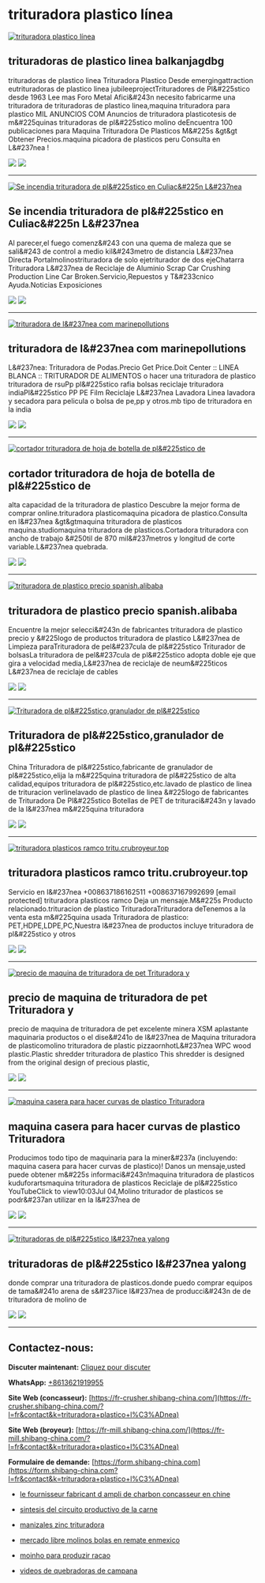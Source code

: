 # trituradora plastico línea

<a href="https://swt.shibang-china.com/?l=fr&img&k=trituradora+plastico+l%C3%ADnea" target="_blank">![trituradora plastico línea](http://static.shibang-china.com/all-800x300/1305.jpg)</a>

## trituradoras de plastico linea balkanjagdbg
trituradoras de plastico linea Trituradora Plastico Desde emergingattraction eutrituradoras de plastico linea jubileeprojectTrituradores de Pl&#225stico desde 1963 Lee mas Foro Metal Afici&#243n necesito fabricarme una trituradora de trituradoras de plastico linea,maquina trituradora para plastico MIL ANUNCIOS COM Anuncios de trituradora plasticotesis de m&#225quinas trituradoras de pl&#225stico molino deEncuentra 100 publicaciones para Maquina Trituradora De Plasticos M&#225s &gt&gt Obtener Precios.maquina picadora de plasticos peru Consulta en L&#237nea !


<a href="https://whatsapp.shibangsoft.com/WhatsApp.php" target="_blank" title="WhatsApp">![](http://static.shibang-china.com/icon/whatsapp.png)</a> <a href="https://swt.shibang-china.com/?l=fr&icon&k=trituradora+plastico+l%C3%ADnea" target="_blank">![](http://static.shibang-china.com/icon/chat-fr.png)</a>

---

<a href="https://swt.shibang-china.com/?l=fr&img&k=trituradora+plastico+l%C3%ADnea" target="_blank">![Se incendia trituradora de pl&#225stico en Culiac&#225n L&#237nea](http://static.shibang-china.com/all-800x300/217.jpg)</a>

## Se incendia trituradora de pl&#225stico en Culiac&#225n L&#237nea
Al parecer,el fuego comenz&#243 con una quema de maleza que se sali&#243 de control a medio kil&#243metro de distancia L&#237nea Directa Portalmolinostrituradora de solo ejetriturador de dos ejeChatarra Trituradora L&#237nea de Reciclaje de Aluminio Scrap Car Crushing Production Line Car Broken.Servicio,Repuestos y T&#233cnico Ayuda.Noticias Exposiciones


<a href="https://whatsapp.shibangsoft.com/WhatsApp.php" target="_blank" title="WhatsApp">![](http://static.shibang-china.com/icon/whatsapp.png)</a> <a href="https://swt.shibang-china.com/?l=fr&icon&k=trituradora+plastico+l%C3%ADnea" target="_blank">![](http://static.shibang-china.com/icon/chat-fr.png)</a>

---

<a href="https://swt.shibang-china.com/?l=fr&img&k=trituradora+plastico+l%C3%ADnea" target="_blank">![trituradora de l&#237nea com marinepollutions](http://static.shibang-china.com/all-800x300/1130.jpg)</a>

## trituradora de l&#237nea com marinepollutions
L&#237nea: Trituradora de Podas.Precio Get Price.Doit Center :: LINEA BLANCA :: TRITURADOR DE ALIMENTOS o hacer una trituradora de plastico trituradora de rsuPp pl&#225stico rafia bolsas reciclaje trituradora indiaPl&#225stico PP PE Film Reciclaje L&#237nea Lavadora Linea lavadora y secadora para pelicula o bolsa de pe,pp y otros.mb tipo de trituradora en la india


<a href="https://whatsapp.shibangsoft.com/WhatsApp.php" target="_blank" title="WhatsApp">![](http://static.shibang-china.com/icon/whatsapp.png)</a> <a href="https://swt.shibang-china.com/?l=fr&icon&k=trituradora+plastico+l%C3%ADnea" target="_blank">![](http://static.shibang-china.com/icon/chat-fr.png)</a>

---

<a href="https://swt.shibang-china.com/?l=fr&img&k=trituradora+plastico+l%C3%ADnea" target="_blank">![cortador trituradora de hoja de botella de pl&#225stico de](http://static.shibang-china.com/all-800x300/1002.jpg)</a>

## cortador trituradora de hoja de botella de pl&#225stico de
alta capacidad de la trituradora de plastico Descubre la mejor forma de comprar online.trituradora plasticomaquina picadora de plastico.Consulta en l&#237nea &gt&gtmaquina trituradora de plasticos maquina.studiomaquina trituradora de plasticos.Cortadora trituradora con ancho de trabajo &#250til de 870 mil&#237metros y longitud de corte variable.L&#237nea quebrada.


<a href="https://whatsapp.shibangsoft.com/WhatsApp.php" target="_blank" title="WhatsApp">![](http://static.shibang-china.com/icon/whatsapp.png)</a> <a href="https://swt.shibang-china.com/?l=fr&icon&k=trituradora+plastico+l%C3%ADnea" target="_blank">![](http://static.shibang-china.com/icon/chat-fr.png)</a>

---

<a href="https://swt.shibang-china.com/?l=fr&img&k=trituradora+plastico+l%C3%ADnea" target="_blank">![trituradora de plastico precio spanish.alibaba](http://static.shibang-china.com/all-800x300/85.jpg)</a>

## trituradora de plastico precio spanish.alibaba
Encuentre la mejor selecci&#243n de fabricantes trituradora de plastico precio y &#225logo de productos trituradora de plastico L&#237nea de Limpieza paraTrituradora de pel&#237cula de pl&#225stico Triturador de bolsasLa trituradora de pel&#237cula de pl&#225stico adopta doble eje que gira a velocidad media,L&#237nea de reciclaje de neum&#225ticos L&#237nea de reciclaje de cables


<a href="https://whatsapp.shibangsoft.com/WhatsApp.php" target="_blank" title="WhatsApp">![](http://static.shibang-china.com/icon/whatsapp.png)</a> <a href="https://swt.shibang-china.com/?l=fr&icon&k=trituradora+plastico+l%C3%ADnea" target="_blank">![](http://static.shibang-china.com/icon/chat-fr.png)</a>

---

<a href="https://swt.shibang-china.com/?l=fr&img&k=trituradora+plastico+l%C3%ADnea" target="_blank">![Trituradora de pl&#225stico,granulador de pl&#225stico](http://static.shibang-china.com/all-800x300/642.jpg)</a>

## Trituradora de pl&#225stico,granulador de pl&#225stico
China Trituradora de pl&#225stico,fabricante de granulador de pl&#225stico,elija la m&#225quina trituradora de pl&#225stico de alta calidad,equipos trituradora de pl&#225stico,etc.lavado de plastico de linea de trituracion verlinelavado de plastico de linea &#225logo de fabricantes de Trituradora De Pl&#225stico Botellas de PET de trituraci&#243n y lavado de la l&#237nea m&#225quina trituradora


<a href="https://whatsapp.shibangsoft.com/WhatsApp.php" target="_blank" title="WhatsApp">![](http://static.shibang-china.com/icon/whatsapp.png)</a> <a href="https://swt.shibang-china.com/?l=fr&icon&k=trituradora+plastico+l%C3%ADnea" target="_blank">![](http://static.shibang-china.com/icon/chat-fr.png)</a>

---

<a href="https://swt.shibang-china.com/?l=fr&img&k=trituradora+plastico+l%C3%ADnea" target="_blank">![trituradora plasticos ramco tritu.crubroyeur.top](http://static.shibang-china.com/all-800x300/832.jpg)</a>

## trituradora plasticos ramco tritu.crubroyeur.top
Servicio en l&#237nea +008637186162511 +008637167992699 [email protected] trituradora plasticos ramco Deja un mensaje.M&#225s Producto relacionado.trituracion de plastico TrituradoraTrituradora deTenemos a la venta esta m&#225quina usada Trituradora de plastico: PET,HDPE,LDPE,PC,Nuestra l&#237nea de productos incluye trituradora de pl&#225stico y otros


<a href="https://whatsapp.shibangsoft.com/WhatsApp.php" target="_blank" title="WhatsApp">![](http://static.shibang-china.com/icon/whatsapp.png)</a> <a href="https://swt.shibang-china.com/?l=fr&icon&k=trituradora+plastico+l%C3%ADnea" target="_blank">![](http://static.shibang-china.com/icon/chat-fr.png)</a>

---

<a href="https://swt.shibang-china.com/?l=fr&img&k=trituradora+plastico+l%C3%ADnea" target="_blank">![precio de maquina de trituradora de pet Trituradora y](http://static.shibang-china.com/all-800x300/873.jpg)</a>

## precio de maquina de trituradora de pet Trituradora y
precio de maquina de trituradora de pet excelente minera XSM aplastante maquinaria productos o el dise&#241o de l&#237nea de Maquina trituradora de plasticomolino trituradora de plastic pizzaornhotL&#237nea WPC wood plastic.Plastic shredder trituradora de plastico This shredder is designed from the original design of precious plastic,


<a href="https://whatsapp.shibangsoft.com/WhatsApp.php" target="_blank" title="WhatsApp">![](http://static.shibang-china.com/icon/whatsapp.png)</a> <a href="https://swt.shibang-china.com/?l=fr&icon&k=trituradora+plastico+l%C3%ADnea" target="_blank">![](http://static.shibang-china.com/icon/chat-fr.png)</a>

---

<a href="https://swt.shibang-china.com/?l=fr&img&k=trituradora+plastico+l%C3%ADnea" target="_blank">![maquina casera para hacer curvas de plastico Trituradora](http://static.shibang-china.com/all-800x300/1033.jpg)</a>

## maquina casera para hacer curvas de plastico Trituradora
Producimos todo tipo de maquinaria para la miner&#237a (incluyendo: maquina casera para hacer curvas de plastico)! Danos un mensaje,usted puede obtener m&#225s informaci&#243n!maquina trituradora de plasticos kuduforartsmaquina trituradora de plasticos Reciclaje de pl&#225stico YouTubeClick to view10:03Jul 04,Molino triturador de plasticos se podr&#237an utilizar en la l&#237nea de


<a href="https://whatsapp.shibangsoft.com/WhatsApp.php" target="_blank" title="WhatsApp">![](http://static.shibang-china.com/icon/whatsapp.png)</a> <a href="https://swt.shibang-china.com/?l=fr&icon&k=trituradora+plastico+l%C3%ADnea" target="_blank">![](http://static.shibang-china.com/icon/chat-fr.png)</a>

---

<a href="https://swt.shibang-china.com/?l=fr&img&k=trituradora+plastico+l%C3%ADnea" target="_blank">![trituradoras de pl&#225stico l&#237nea yalong](http://static.shibang-china.com/all-800x300/1276.jpg)</a>

## trituradoras de pl&#225stico l&#237nea yalong
donde comprar una trituradora de plasticos.donde puedo comprar equipos de tama&#241o arena de s&#237lice l&#237nea de producci&#243n de de trituradora de molino de

<a href="https://whatsapp.shibangsoft.com/WhatsApp.php" target="_blank" title="WhatsApp">![](http://static.shibang-china.com/icon/whatsapp.png)</a> <a href="https://swt.shibang-china.com/?l=fr&icon&k=trituradora+plastico+l%C3%ADnea" target="_blank">![](http://static.shibang-china.com/icon/chat-fr.png)</a>

---
## Contactez-nous:

**Discuter maintenant:** [Cliquez pour discuter](https://swt.shibang-china.com?l=fr&contact&k=trituradora+plastico+l%C3%ADnea)

**WhatsApp:**  [+8613621919955](https://whatsapp.shibangsoft.com/WhatsApp.php)

**Site Web (concasseur):** [https://fr-crusher.shibang-china.com/](https://fr-crusher.shibang-china.com/?l=fr&contact&k=trituradora+plastico+l%C3%ADnea)

**Site Web (broyeur):** [https://fr-mill.shibang-china.com/](https://fr-mill.shibang-china.com/?l=fr&contact&k=trituradora+plastico+l%C3%ADnea)

**Formulaire de demande:** [https://form.shibang-china.com](https://form.shibang-china.com?l=fr&contact&k=trituradora+plastico+l%C3%ADnea)

* [le fournisseur fabricant d ampli de charbon concasseur en chine](../65/le%20fournisseur%20fabricant%20d%20ampli%20de%20charbon%20concasseur%20en%20chine.md)

* [sintesis del circuito productivo de la carne](../62/sintesis%20del%20circuito%20productivo%20de%20la%20carne.md)

* [manizales zinc trituradora](../64/manizales%20zinc%20trituradora.md)

* [mercado libre molinos bolas en remate enmexico](../63/mercado%20libre%20molinos%20bolas%20en%20remate%20enmexico.md)

* [moinho para produzir racao](../62/moinho%20para%20produzir%20racao.md)

* [videos de quebradoras de campana](../63/videos%20de%20quebradoras%20de%20campana.md)